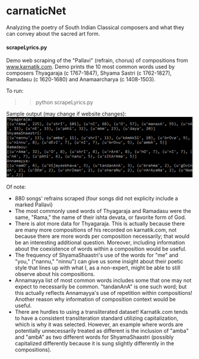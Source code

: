 # carnaticNet
Analyzing the poetry of South Indian Classical composers and what they can convey about the sacred art form.

#### scrapeLyrics.py
Demo web scraping of the "Pallavi" (refrain, chorus) of compositions from www.karnatik.com. Demo prints the 10 most common words used by composers Thyagaraja (c 1767-1847), Shyama Sastri (c 1762-1827), Ramadasu (c 1620-1680) and Anamaarcharya (c 1408-1503). 

To run: 
>>python scrapeLyrics.py

Sample output (may change if website changes):
![Sample output](sample_output.png)

Of note:
- 880 songs' refrains scraped (four songs did not explicity include a marked Pallavi)
- The most commonly used words of Thyagaraja and Ramadasu were the same, "Rama," the name of their ishta devata, or favorite form of God.
- There is alot more data for Thyagaraja. This is actually because there are many more compositions of his recorded on karnatik.com, not because there are more words per composition necessarily; that would be an interesting additional question. Moreover, including information about the coexistence of words within a composition would be useful. 
- The frequency of ShyamaShaastri's use of the words for "me" and "you," ("nannu," "ninnu") can give us some insight about their poetic style that lines up with what I, as a non-expert, might be able to still observe about his compositions.
- Annamayya list of most common words includes some that one may not expect to necessarily be common. "tandanAnA" is one such word; but this actually reflects Annamayya's use of repetition within compositions! Another reason why information of composition context would be useful.
- There are hurdles to using a transliterated dataset! Karnatik.com tends to have a consistent transliteration standard utilizing capitalization, which is why it was selected. However, an example where words are potentially unnecessarily treated as different is the inclusion of "amba" and "ambA" as two different words for ShyamaShaastri (possibly capitalized differently because it is sung slightly differently in the compositions).